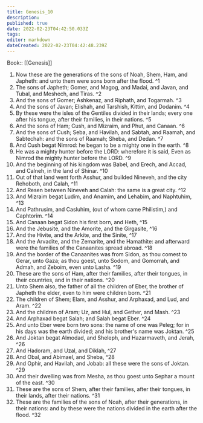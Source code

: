 ```yaml
---
title: Genesis_10
description: 
published: true
date: 2022-02-23T04:42:50.033Z
tags: 
editor: markdown
dateCreated: 2022-02-23T04:42:48.239Z
---
```


 Book:: [[Genesis]]
 1. Now these are the generations of the sons of Noah, Shem, Ham, and Japheth: and unto them were sons born after the flood. ^1
 2. The sons of Japheth; Gomer, and Magog, and Madai, and Javan, and Tubal, and Meshech, and Tiras. ^2
 3. And the sons of Gomer; Ashkenaz, and Riphath, and Togarmah. ^3
 4. And the sons of Javan; Elishah, and Tarshish, Kittim, and Dodanim. ^4
 5. By these were the isles of the Gentiles divided in their lands; every one after his tongue, after their families, in their nations. ^5
 6. And the sons of Ham; Cush, and Mizraim, and Phut, and Canaan. ^6
 7. And the sons of Cush; Seba, and Havilah, and Sabtah, and Raamah, and Sabtechah: and the sons of Raamah; Sheba, and Dedan. ^7
 8. And Cush begat Nimrod: he began to be a mighty one in the earth. ^8
 9. He was a mighty hunter before the LORD: wherefore it is said, Even as Nimrod the mighty hunter before the LORD. ^9
 10. And the beginning of his kingdom was Babel, and Erech, and Accad, and Calneh, in the land of Shinar. ^10
 11. Out of that land went forth Asshur, and builded Nineveh, and the city Rehoboth, and Calah, ^11
 12. And Resen between Nineveh and Calah: the same is a great city. ^12
 13. And Mizraim begat Ludim, and Anamim, and Lehabim, and Naphtuhim, ^13
 14. And Pathrusim, and Casluhim, (out of whom came Philistim,) and Caphtorim. ^14
 15. And Canaan begat Sidon his first born, and Heth, ^15
 16. And the Jebusite, and the Amorite, and the Girgasite, ^16
 17. And the Hivite, and the Arkite, and the Sinite, ^17
 18. And the Arvadite, and the Zemarite, and the Hamathite: and afterward were the families of the Canaanites spread abroad. ^18
 19. And the border of the Canaanites was from Sidon, as thou comest to Gerar, unto Gaza; as thou goest, unto Sodom, and Gomorrah, and Admah, and Zeboim, even unto Lasha. ^19
 20. These are the sons of Ham, after their families, after their tongues, in their countries, and in their nations. ^20
 21. Unto Shem also, the father of all the children of Eber, the brother of Japheth the elder, even to him were children born. ^21
 22. The children of Shem; Elam, and Asshur, and Arphaxad, and Lud, and Aram. ^22
 23. And the children of Aram; Uz, and Hul, and Gether, and Mash. ^23
 24. And Arphaxad begat Salah; and Salah begat Eber. ^24
 25. And unto Eber were born two sons: the name of one was Peleg; for in his days was the earth divided; and his brother's name was Joktan. ^25
 26. And Joktan begat Almodad, and Sheleph, and Hazarmaveth, and Jerah, ^26
 27. And Hadoram, and Uzal, and Diklah, ^27
 28. And Obal, and Abimael, and Sheba, ^28
 29. And Ophir, and Havilah, and Jobab: all these were the sons of Joktan. ^29
 30. And their dwelling was from Mesha, as thou goest unto Sephar a mount of the east. ^30
 31. These are the sons of Shem, after their families, after their tongues, in their lands, after their nations. ^31
 32. These are the families of the sons of Noah, after their generations, in their nations: and by these were the nations divided in the earth after the flood. ^32
